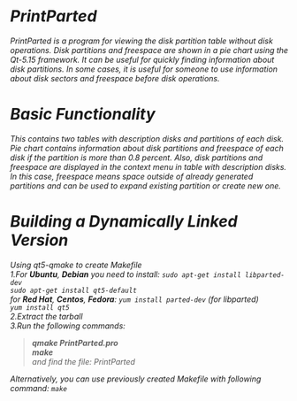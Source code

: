 # *PrintParted* 

*PrintParted is a program for viewing the disk partition table without disk operations. Disk partitions and freespace are shown in a pie chart using the Qt-5.15 framework. It can be useful for quickly finding information about disk partitions. In some cases, it is useful for someone to use information about disk sectors and freespace before disk operations.* 


# *Basic Functionality*

*This contains two tables with description disks and partitions of each disk. Pie chart contains information about disk partitions and freespace 
of each disk if the partition is more than 0.8 percent. Also, disk partitions and freespace are displayed in the context menu in table with description disks. In this case, freespace means space outside of already generated partitions and can be used to expand existing partition or create new one.* 


# *Building a Dynamically Linked Version*

*Using qt5-qmake to create Makefile*<br />
*1.For **Ubuntu**, **Debian** you need to install: `sudo apt-get install libparted-dev`*<br />
*`sudo apt-get install qt5-default`*<br /> 
*for **Red Hat**, **Centos**, **Fedora**:  `yum install parted-dev` (for libparted)*<br />
*`yum install qt5`*<br /> 
*2.Extract the tarball*<br />
*3.Run the following commands:*<br />
>*__qmake PrintParted.pro__*<br />
>*__make__* <br /> 
>*and find the file: PrintParted*<br />

*Alternatively, you can use previously created Makefile with following command: `make`*<br /> 

